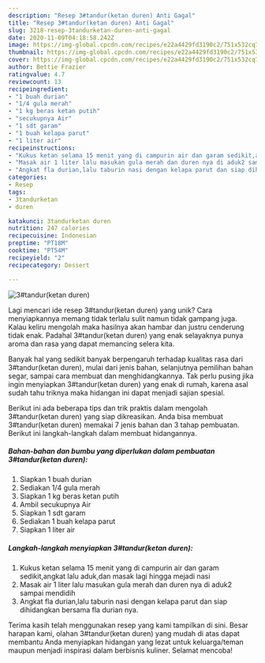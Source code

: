 ```yaml
---
description: "Resep 3#tandur(ketan duren) Anti Gagal"
title: "Resep 3#tandur(ketan duren) Anti Gagal"
slug: 3218-resep-3tandurketan-duren-anti-gagal
date: 2020-11-09T04:18:58.242Z
image: https://img-global.cpcdn.com/recipes/e22a4429fd3190c2/751x532cq70/3tandurketan-duren-foto-resep-utama.jpg
thumbnail: https://img-global.cpcdn.com/recipes/e22a4429fd3190c2/751x532cq70/3tandurketan-duren-foto-resep-utama.jpg
cover: https://img-global.cpcdn.com/recipes/e22a4429fd3190c2/751x532cq70/3tandurketan-duren-foto-resep-utama.jpg
author: Bettie Frazier
ratingvalue: 4.7
reviewcount: 13
recipeingredient:
- "1 buah durian"
- "1/4 gula merah"
- "1 kg beras ketan putih"
- "secukupnya Air"
- "1 sdt garam"
- "1 buah kelapa parut"
- "1 liter air"
recipeinstructions:
- "Kukus ketan selama 15 menit yang di campurin air dan garam sedikit,angkat lalu aduk,dan masak lagi hingga mejadi nasi"
- "Masak air 1 liter lalu masukan gula merah dan duren nya di aduk2 sampai mendidih"
- "Angkat fla durian,lalu taburin nasi dengan kelapa parut dan siap dihidangkan bersama fla durian nya."
categories:
- Resep
tags:
- 3tandurketan
- duren

katakunci: 3tandurketan duren 
nutrition: 247 calories
recipecuisine: Indonesian
preptime: "PT18M"
cooktime: "PT54M"
recipeyield: "2"
recipecategory: Dessert

---
```



![3#tandur(ketan duren)](https://img-global.cpcdn.com/recipes/e22a4429fd3190c2/751x532cq70/3tandurketan-duren-foto-resep-utama.jpg)

Lagi mencari ide resep 3#tandur(ketan duren) yang unik? Cara menyiapkannya memang tidak terlalu sulit namun tidak gampang juga. Kalau keliru mengolah maka hasilnya akan hambar dan justru cenderung tidak enak. Padahal 3#tandur(ketan duren) yang enak selayaknya punya aroma dan rasa yang dapat memancing selera kita.

Banyak hal yang sedikit banyak berpengaruh terhadap kualitas rasa dari 3#tandur(ketan duren), mulai dari jenis bahan, selanjutnya pemilihan bahan segar, sampai cara membuat dan menghidangkannya. Tak perlu pusing jika ingin menyiapkan 3#tandur(ketan duren) yang enak di rumah, karena asal sudah tahu triknya maka hidangan ini dapat menjadi sajian spesial.




Berikut ini ada beberapa tips dan trik praktis dalam mengolah 3#tandur(ketan duren) yang siap dikreasikan. Anda bisa membuat 3#tandur(ketan duren) memakai 7 jenis bahan dan 3 tahap pembuatan. Berikut ini langkah-langkah dalam membuat hidangannya.

<!--inarticleads1-->

##### Bahan-bahan dan bumbu yang diperlukan dalam pembuatan 3#tandur(ketan duren):

1. Siapkan 1 buah durian
1. Sediakan 1/4 gula merah
1. Siapkan 1 kg beras ketan putih
1. Ambil secukupnya Air
1. Siapkan 1 sdt garam
1. Sediakan 1 buah kelapa parut
1. Siapkan 1 liter air




<!--inarticleads2-->

##### Langkah-langkah menyiapkan 3#tandur(ketan duren):

1. Kukus ketan selama 15 menit yang di campurin air dan garam sedikit,angkat lalu aduk,dan masak lagi hingga mejadi nasi
1. Masak air 1 liter lalu masukan gula merah dan duren nya di aduk2 sampai mendidih
1. Angkat fla durian,lalu taburin nasi dengan kelapa parut dan siap dihidangkan bersama fla durian nya.




Terima kasih telah menggunakan resep yang kami tampilkan di sini. Besar harapan kami, olahan 3#tandur(ketan duren) yang mudah di atas dapat membantu Anda menyiapkan hidangan yang lezat untuk keluarga/teman maupun menjadi inspirasi dalam berbisnis kuliner. Selamat mencoba!
